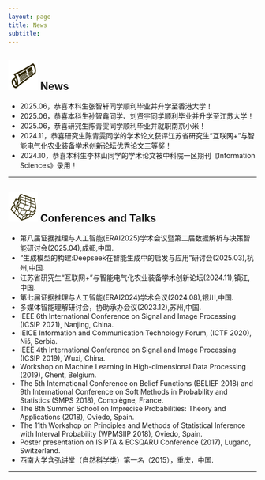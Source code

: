 ```yaml
---
layout: page
title: News
subtitle: 
---
```


<img src="https://github.com/DrMeizhuLi/DrMeizhuLi.github.io/blob/master/assets/img/news.png?raw=true" height="60" width="60"> News
---

- 2025.06，恭喜本科生张智轩同学顺利毕业并升学至香港大学！
- 2025.06，恭喜本科生孙智鑫同学、刘贤宇同学顺利毕业并升学至江苏大学！
- 2025.06，恭喜研究生陈青雯同学顺利毕业并就职南京小米！
- 2024.11，恭喜研究生陈青雯同学的学术论文获评江苏省研究生“互联网+”与智能电气化农业装备学术创新论坛优秀论文三等奖！
- 2024.10，恭喜本科生李林山同学的学术论文被中科院一区期刊《Information Sciences》录用！

---

<img src="https://github.com/DrMeizhuLi/DrMeizhuLi.github.io/blob/master/assets/img/orga.png?raw=true" height="60" width="60"> Conferences and Talks
---

- 第八届证据推理与人工智能(ERAI2025)学术会议暨第二届数据解析与决策智能研讨会(2025.04),成都,中国.
- “生成模型的构建:Deepseek在智能生成中的启发与应用”研讨会(2025.03),杭州,中国.
- 江苏省研究生“互联网+”与智能电气化农业装备学术创新论坛(2024.11),镇江,中国.
- 第七届证据推理与人工智能(ERAI2024)学术会议(2024.08),银川,中国.
- 多媒体智能理解研讨会，协助承办会议(2023.12),苏州,中国.
- IEEE 6th International Conference on Signal and Image Processing (ICSIP 2021), Nanjing, China.
- IEICE Information and Communication Technology Forum, (ICTF 2020), Niš, Serbia.
- IEEE 4th International Conference on Signal and Image Processing (ICSIP 2019), Wuxi, China.
- Workshop on Machine Learning in High-dimensional Data Processing (2019), Ghent, Belgium.
- The 5th International Conference on Belief Functions (BELIEF 2018) and 9th International Conference on Soft Methods in Probability and Statistics (SMPS 2018), Compiègne, France.
- The 8th Summer School on Imprecise Probabilities: Theory and Applications (2018), Oviedo, Spain.
- The 11th Workshop on Principles and Methods of Statistical Inference with Interval Probability (WPMSIIP 2018), Oviedo, Spain.
- Poster presentation on ISIPTA & ECSQARU Conference (2017), Lugano, Switzerland.
- 西南大学含弘讲堂（自然科学类）第一名（2015），重庆，中国.
  
---
